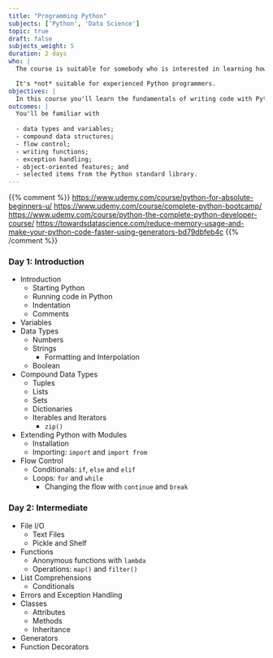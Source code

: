 ```yaml
---
title: "Programming Python"
subjects: ['Python', 'Data Science']
topic: true
draft: false
subjects_weight: 5
duration: 2 days
who: |
  The course is suitable for somebody who is interested in learning how to code but has little or no prior experience.

  It's *not* suitable for experienced Python programmers.
objectives: |
  In this course you'll learn the fundamentals of writing code with Python.
outcomes: |
  You'll be familiar with
  
  - data types and variables;
  - compound data structures;
  - flow control;
  - writing functions;
  - exception handling;
  - object-oriented features; and
  - selected items from the Python standard library.
---
```


{{% comment %}}
https://www.udemy.com/course/python-for-absolute-beginners-u/
https://www.udemy.com/course/complete-python-bootcamp/
https://www.udemy.com/course/python-the-complete-python-developer-course/
https://towardsdatascience.com/reduce-memory-usage-and-make-your-python-code-faster-using-generators-bd79dbfeb4c
{{% /comment %}}

### Day 1: Introduction

- Introduction
  - Starting Python
  - Running code in Python
  - Indentation
  - Comments
- Variables
- Data Types
  - Numbers
  - Strings
      - Formatting and Interpolation
  - Boolean
- Compound Data Types
  - Tuples
  - Lists
  - Sets
  - Dictionaries
  - Iterables and Iterators
      - `zip()`
- Extending Python with Modules
  - Installation
  - Importing: `import` and `import from`
- Flow Control
  - Conditionals: `if`, `else` and `elif`
  - Loops: `for` and `while`
      - Changing the flow with `continue` and `break`

### Day 2: Intermediate

- File I/O
  - Text Files
  - Pickle and Shelf
- Functions
  - Anonymous functions with `lambda`
  - Operations: `map()` and `filter()`
- List Comprehensions
  - Conditionals
- Errors and Exception Handling
- Classes
  - Attributes
  - Methods
  - Inheritance
- Generators
- Function Decorators